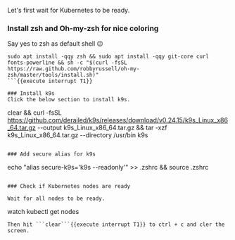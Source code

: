 Let's first wait for Kubernetes to be ready.

### Install zsh and Oh-my-zsh for nice coloring
Say yes to zsh as default shell 😉️
```
sudo apt install -qqy zsh && sudo apt install -qqy git-core curl fonts-powerline && sh -c "$(curl -fsSL https://raw.github.com/robbyrussell/oh-my-zsh/master/tools/install.sh)" 
```{{execute interrupt T1}}

### Install k9s
Click the below section to install k9s.
```
clear && curl -fsSL https://github.com/derailed/k9s/releases/download/v0.24.15/k9s_Linux_x86_64.tar.gz --output k9s_Linux_x86_64.tar.gz && tar -xzf k9s_Linux_x86_64.tar.gz --directory /usr/bin k9s
```{{execute T1}}

### Add secure alias for k9s
```
echo "alias secure-k9s='k9s --readonly'" >> .zshrc && source .zshrc
```{{execute T1}}

### Check if Kubernetes nodes are ready

Wait for all nodes to be ready.
```
watch kubectl get nodes
```{{execute T1}}
Then hit ```clear```{{execute interrupt T1}} to ctrl + c and cler the screen.